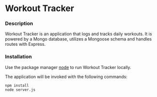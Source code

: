 # Workout Tracker

### Description

Workout Tracker is an application that logs and tracks daily workouts. It is powered by a Mongo database, utilizes a Mongoose schema and handles routes with Express. 

### Installation

Use the package manager [node](https://www.npmjs.com/) to run Workout Tracker locally.

The application will be invoked with the following commands:

    npm install
    node server.js

